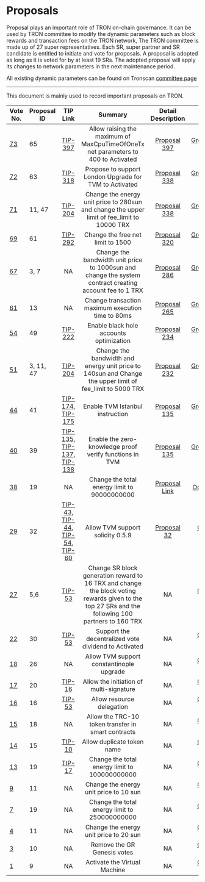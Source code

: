 # Proposals

Proposal plays an important role of TRON on-chain governance. It can be used by TRON committee to modify the dynamic parameters such as block rewards and transaction fees on the TRON network, The TRON committee is made up of 27 super representatives. Each SR, super partner and SR candidate is entitled to initiate and vote for proposals. A proposal is adopted as long as it is voted for by at least 19 SRs. The adopted proposal will apply its changes to network parameters in the next maintenance period.

All existing dynamic parameters can be found on Tronscan [committee page](https://tronscan.io/#/sr/committee)

****

This document is mainly used to record important proposals on TRON.

| Vote No.                                 | Proposal ID |                                                                                                                                        TIP Link                                                                                                                                        |                                                                      Summary                                                                       |                                                      Detail Description                                                      |                                         Mainnet Version                                         | Status | Effective time
|------------------------------------------|-------------|:--------------------------------------------------------------------------------------------------------------------------------------------------------------------------------------------------------------------------------------------------------------------------------------:|:--------------------------------------------------------------------------------------------------------------------------------------------------:|:----------------------------------------------------------------------------------------------------------------------------:|:-----------------------------------------------------------------------------------------------:| :----: | :----: | 
| [73](https://tronscan.org/#/proposal/73) | 65          |                                                                                                         [TIP-397](https://github.com/tronprotocol/tips/blob/master/tip-397.md)                                                                                                         |                                 Allow raising the maximum of MaxCpuTimeOfOneTx net parameters to 400 to Activated                                  |                               [Proposal 397](https://github.com/tronprotocol/tips/issues/397)                                | [GreatVoyage-v4.5.1](https://github.com/tronprotocol/java-tron/releases/tag/GreatVoyage-v4.5.1) |EFFECTIVE|2022-08-05
| [72](https://tronscan.org/#/proposal/72) | 63          |                                                                                                         [TIP-318](https://github.com/tronprotocol/tips/blob/master/tip-318.md)                                                                                                         |                                               Propose to support London Upgrade for TVM to Activated                                               |                               [Proposal 338](https://github.com/tronprotocol/tips/issues/380)                                | [GreatVoyage-v4.4.4](https://github.com/tronprotocol/java-tron/releases/tag/GreatVoyage-v4.4.4) |EFFECTIVE|2022-03-18
| [71](https://tronscan.org/#/proposal/71) | 11, 47      |                                                                                                         [TIP-204](https://github.com/tronprotocol/tips/blob/master/tip-204.md)                                                                                                         |                            Change the energy unit price to 280sun and change the upper limit of fee_limit to 10000 TRX                             |                               [Proposal 338](https://github.com/tronprotocol/tips/issues/338)                                | [GreatVoyage-v4.4.1](https://github.com/tronprotocol/java-tron/releases/tag/GreatVoyage-v4.4.1) |EFFECTIVE|2021-10-28
| [69](https://tronscan.org/#/proposal/69) | 61          |                                                                                                         [TIP-292](https://github.com/tronprotocol/tips/blob/master/tip-292.md)                                                                                                         |                                                         Change the free net limit to 1500                                                          |                               [Proposal 320](https://github.com/tronprotocol/tips/issues/320)                                | [GreatVoyage-v4.3.0](https://github.com/tronprotocol/java-tron/releases/tag/GreatVoyage-v4.3.0) |EFFECTIVE|2021-09-03
| [67](https://tronscan.org/#/proposal/67) | 3, 7        |                                                                                                                                           NA                                                                                                                                           |                      Change the bandwidth unit price to 1000sun and change the system contract creating account fee to 1 TRX                       |                               [Proposal 286](https://github.com/tronprotocol/tips/issues/286)                                | [GreatVoyage-v4.2.2](https://github.com/tronprotocol/java-tron/releases/tag/GreatVoyage-v4.2.2) |EFFECTIVE|2021-07-26
| [61](https://tronscan.org/#/proposal/61) | 13          |                                                                                                                                           NA                                                                                                                                           |                                                 Change transaction maximum execution time to 80ms                                                  |                               [Proposal 265](https://github.com/tronprotocol/tips/issues/265)                                | [GreatVoyage-v4.2.0](https://github.com/tronprotocol/java-tron/releases/tag/GreatVoyage-v4.2.0) |EFFECTIVE|2021-05-10
| [54](https://tronscan.org/#/proposal/54) | 49          |                                                                                                               [TIP-222](https://github.com/tronprotocol/tips/issues/222)                                                                                                               |                                                      Enable black hole accounts optimization                                                       |                               [Proposal 234](https://github.com/tronprotocol/tips/issues/234)                                | [GreatVoyage-v4.1.2](https://github.com/tronprotocol/java-tron/releases/tag/GreatVoyage-v4.1.2) |EFFECTIVE|2021-03-08
| [51](https://tronscan.org/#/proposal/51) | 3, 11, 47   |                                                                                                         [TIP-204](https://github.com/tronprotocol/tips/blob/master/tip-204.md)                                                                                                         |                      Change the bandwidth and energy unit price to 140sun and Change the upper limit of fee_limit to 5000 TRX                      |                               [Proposal 232](https://github.com/tronprotocol/tips/issues/232)                                | [GreatVoyage-v4.1.2](https://github.com/tronprotocol/java-tron/releases/tag/GreatVoyage-v4.1.2) |EFFECTIVE|2021-02-11
| [44](https://tronscan.org/#/proposal/44) | 41          |                                                                     [TIP-174](https://github.com/tronprotocol/tips/blob/master/tip-174.md), [TIP-175](https://github.com/tronprotocol/tips/blob/master/tip-175.md)                                                                     |                                                          Enable TVM Istanbul instruction                                                           |                               [Proposal 135](https://github.com/tronprotocol/tips/issues/135)                                | [GreatVoyage-v4.1.1](https://github.com/tronprotocol/java-tron/releases/tag/GreatVoyage-v4.1.1) |EFFECTIVE|2020-11-16
| [40](https://tronscan.org/#/proposal/40) | 39          |                                                        [TIP-135](https://github.com/tronprotocol/tips/blob/master/tip-135.md), [TIP-137](https://github.com/tronprotocol/tips/blob/master/tip-137),  [TIP-138](../tips/tip-138)                                                        |                                              Enable the zero-knowledge proof verify functions in TVM                                               |                               [Proposal 135](https://github.com/tronprotocol/tips/issues/135)                                | [GreatVoyage-v4.0.1](https://github.com/tronprotocol/java-tron/releases/tag/GreatVoyage-v4.0.1) |EFFECTIVE|2020-08-14
| [38](https://tronscan.org/#/proposal/38) | 19          |                                                                                                                                           NA                                                                                                                                           |                                                    Change the total energy limit to 90000000000                                                    | [Proposal Link](https://docs.google.com/document/d/1Oc-YMxKFbzRWrU9eL18I7aqMnYbau2ZWtoUmWYDOs2o/edit#heading=h.5k3xzo79g6w0) |       [Odyssey-3.7](https://github.com/tronprotocol/java-tron/releases/tag/Odyssey-v3.7)        |EFFECTIVE|2020-02-24
| [29](https://tronscan.org/#/proposal/29) | 32          | [TIP-43](https://github.com/tronprotocol/tips/blob/master/tip-43.md), [TIP-44](https://github.com/tronprotocol/tips/blob/master/tip-44.md), [TIP-54](https://github.com/tronprotocol/tips/blob/master/tip-54.md), [TIP-60](https://github.com/tronprotocol/tips/blob/master/tip-60.md) |                                                          Allow TVM support solidity 0.5.9                                                          |                   [Proposal 32](https://github.com/tronprotocol/tips/blob/master/proposal/proposal-32.md)                    |     [Odyssey-3.6.6](https://github.com/tronprotocol/java-tron/releases/tag/Odyssey-v3.6.6)      |EFFECTIVE|2020-02-24
| [27](https://tronscan.org/#/proposal/27) | 5,6         |                                                                                                          [TIP-53](https://github.com/tronprotocol/tips/blob/master/tip-53.md)                                                                                                          | Change SR block generation reward to 16 TRX and change the block voting rewards given to the top 27 SRs and the following 100 partners to 160  TRX |                                                              NA                                                              |     [Odyssey-3.6.5](https://github.com/tronprotocol/java-tron/releases/tag/Odyssey-v3.6.5)      |EFFECTIVE|2019-11-05
| [22](https://tronscan.org/#/proposal/22) | 30          |                                                                                                          [TIP-53](https://github.com/tronprotocol/tips/blob/master/tip-53.md)                                                                                                          |                                                Support the decentralized vote dividend to Activated                                                |                                                              NA                                                              |     [Odyssey-3.6.5](https://github.com/tronprotocol/java-tron/releases/tag/Odyssey-v3.6.5)      |EFFECTIVE|2019-10-31
| [18](https://tronscan.org/#/proposal/18) | 26          |                                                                                                                                           NA                                                                                                                                           |                                                      Allow TVM support constantinople upgrade                                                      |                                                              NA                                                              |     [Odyssey-3.6.0](https://github.com/tronprotocol/java-tron/releases/tag/Odyssey-v3.6.0)      |EFFECTIVE|2019-07-08
| [17](https://tronscan.org/#/proposal/17) | 20          |                                                                                                          [TIP-16](https://github.com/tronprotocol/tips/blob/master/tip-16.md)                                                                                                          |                                                      Allow the initiation of multi-signature                                                       |                                                              NA                                                              |   [Odyssey-3.5.0.1](https://github.com/tronprotocol/java-tron/releases/tag/Odyssey-v3.5.0.1)    |EFFECTIVE|2019-03-21
| [16](https://tronscan.org/#/proposal/16) | 16          |                                                                                                          [TIP-53](https://github.com/tronprotocol/tips/blob/master/tip-53.md)                                                                                                          |                                                             Allow resource delegation                                                              |                                                              NA                                                              |     [Odyssey-3.2.4](https://github.com/tronprotocol/java-tron/releases/tag/Odyssey-v3.2.4)      |EFFECTIVE|2019-01-17
| [15](https://tronscan.org/#/proposal/15) | 18          |                                                                                                                                           NA                                                                                                                                           |                                                 Allow the TRC-10 token transfer in smart contracts                                                 |                                                              NA                                                              |     [Odyssey-3.2.3](https://github.com/tronprotocol/java-tron/releases/tag/Odyssey-v3.2.3)      |EFFECTIVE|2019-01-11
| [14](https://tronscan.org/#/proposal/14) | 15          |                                                                                                          [TIP-10](https://github.com/tronprotocol/tips/blob/master/tip-10.md)                                                                                                          |                                                             Allow duplicate token name                                                             |                                                              NA                                                              |     [Odyssey-3.2.3](https://github.com/tronprotocol/java-tron/releases/tag/Odyssey-v3.2.3)      |EFFECTIVE|2019-01-05
| [13](https://tronscan.org/#/proposal/13) | 19          |                                                                                                          [TIP-17](https://github.com/tronprotocol/tips/blob/master/tip-17.md)                                                                                                          |                                                   Change the total energy limit to 100000000000                                                    |                                                              NA                                                              |     [Odyssey-3.2.3](https://github.com/tronprotocol/java-tron/releases/tag/Odyssey-v3.2.3)      |EFFECTIVE|2018-12-30
| [9](https://tronscan.org/#/proposal/9)   | 11          |                                                                                                                                           NA                                                                                                                                           |                                                       Change the energy unit price to 10 sun                                                       |                                                              NA                                                              |   [Odyssey-3.2.1.2](https://github.com/tronprotocol/java-tron/releases/tag/Odyssey-v3.2.1.2)    |EFFECTIVE|2018-12-14
| [7](https://tronscan.org/#/proposal/7)   | 19          |                                                                                                                                           NA                                                                                                                                           |                                                   Change the total energy limit to 250000000000                                                    |                                                              NA                                                              |   [Odyssey-3.2.1.2](https://github.com/tronprotocol/java-tron/releases/tag/Odyssey-v3.2.1.2)    |EFFECTIVE|2018-12-10
| [4](https://tronscan.org/#/proposal/4)   | 11          |                                                                                                                                           NA                                                                                                                                           |                                                       Change the energy unit price to 20 sun                                                       |                                                              NA                                                              |     [Odyssey-3.1.3](https://github.com/tronprotocol/java-tron/releases/tag/Odyssey-v3.1.3)      |EFFECTIVE|2018-11-19
| [3](https://tronscan.org/#/proposal/3)   | 10          |                                                                                                                                           NA                                                                                                                                           |                                                            Remove the GR Genesis votes                                                             |                                                              NA                                                              |     [Odyssey-3.1.3](https://github.com/tronprotocol/java-tron/releases/tag/Odyssey-v3.1.3)      |EFFECTIVE|2018-11-08
| [1](https://tronscan.org/#/proposal/1)   | 9           |                                                                                                                                           NA                                                                                                                                           |                                                            Activate the Virtual Machine                                                            |                                                              NA                                                              |     [Odyssey-3.1.1](https://github.com/tronprotocol/java-tron/releases/tag/Odyssey-v3.1.1)      |EFFECTIVE|2018-10-11
